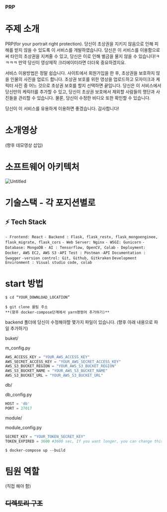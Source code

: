### PRP

# 주제 소개

PRP(for your portrait right protection). 당신이 초상권을 지키지 않음으로 인해 피해를 받지 않을 수 있도록 이 서비스를 개발하였습니다. 당신은 이 서비스를 이용함으로써 타인의 초상권을 지켜줄 수 있고, 당신은 이로 인해 벌금을 물지 않을 수 있습니다!ㅋㅋㅋㅋ 만약 당신이 영상제작 크리에이터라면 더더욱 중요하겠지요.

서비스 이용방법은 정말 쉽습니다. 사이트에서 회원가입을 한 후, 초상권을 보호하지 않을 인물의 사진을 업로드 합니다. 초상권 보호를 위한 영상을 업로드하고 모자이크과 케릭터 사진 중 어느 것으로 초상권 보호를 할지 선택하면 끝입니다. 당신은 이 서비스에서 당신만의 케릭터를 추가할 수 있고, 당신이 초상권 보호에서 제외할 사람들의 명단과 사진들을 관리할 수 있습니다. 물론, 당신이 수정한 비디오 또한 확인할 수 있습니다.

당신이 이 서비스를 유용하게 이용하면 좋겠습니다. 감사합니다!

# 소개영상

(향후 데모영상 삽입)

# 소프트웨어 아키텍처

![Untitled](https://s3-us-west-2.amazonaws.com/secure.notion-static.com/0772fde4-8afb-4f84-b049-724878e80282/Untitled.png)

# 기술스택 - 각 포지션별로

## **⚡ Tech Stack**

`- Frontend: React`
`- Backend : Flask, flask_restx, flask_mongoenginee, flask_migrate, flask_cors`
`- Web Server: Nginx`
`- WSGI: Gunicorn`
`- Database: MongoDB`
`- AI : Tensorflow, OpenCV, Colab`
`- Deployment: Docker, AWS EC2, AWS S3`
`-API Test : Postman`
`-API Documentation : Swagger`
`-version control: Git, Github, Gitkraken`
`Development Environment : Visual studio code, colab`

# start 방법

```
$ cd “YOUR_DOWNLOAD_LOCATION”

$ git clone 울팀 주소
**(향후 docker-compose단계에서 yarn명령어 추가하기)**
```

backend 폴더에 당신이 수정해야할 몇가지 파일이 있습니다. (향후 아래 내용으로 파일 추가하기)

buket/

m_config.py

```python
AWS_ACCESS_KEY = "YOUR_AWS_ACCESS_KEY"
AWS_SECRET_ACCESS_KEY = "YOUR_AWS_SECRET_ACCESS_KEY"
AWS_S3_BUCKET_REGION = "YOUR_AWS_S3_BUCKET_REGION"
AWS_S3_BUCKET_NAME = "YOUR_AWS_S3_BUCKET_NAME"
AWS_S3_BUCKET_URL = "YOUR_AWS_S3_BUCKET_URL"
```

db/

db_config.py

```python
HOST = 'db'
PORT = 27017
```

module/

module_config.py

```python
SECRET_KEY = "YOUR_TOKEN_SECRET_KEY"
TOKEN_EXPIRED = 3600 #3600 sec, If you want longer, you can change this time.
```

```
$ docker-compose up --build
```

# 팀원 역할

(직접 해야 함)

## ~~디렉토리 구조~~
